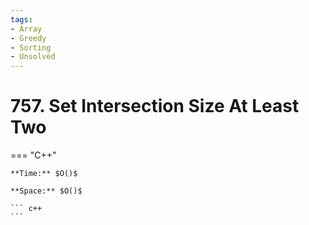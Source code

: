 ```yaml
---
tags:
- Array
- Greedy
- Sorting
- Unsolved
---
```



# 757. Set Intersection Size At Least Two

=== "C++"

    **Time:** $O()$

    **Space:** $O()$

    ``` c++
    ```